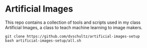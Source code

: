 # Artificial Images
This repo contains a collection of tools and scripts used in my class Artificial Images, a class to teach machine learning to image makers.

```
git clone https://github.com/dvschultz/artificial-images-setup
bash artificial-images-setup/all.sh
```
